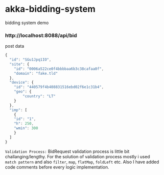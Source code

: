 # akka-bidding-system

bidding system demo

### http://localhost:8088/api/bid

post data

```js
{
  "id": "SGu1Jpq1IO",
  "site": {
	"id": "0006a522ce0f4bbbbaa6b3c38cafaa0f",
	"domain": "fake.tld"
  },
  "device": {
	"id": "440579f4b408831516ebd02f6e1c31b4",
	"geo": {
  		"country": "LT"
	}
  },
  "imp": [
	{
  	"id": "1",
  	"h": 250,
  	"wmin": 300
	}
  ]
}

```

`Validation Process:` BidRequest validation process is little bit challanging/lengthy. For the solution of validation process mostly i used `match pattern` and also `filter`, `map`, `flatMap`, `foldLeft` etc. Also I have added code comments before every logic implementation.

